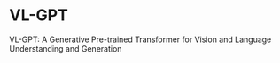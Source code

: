 # VL-GPT
VL-GPT: A Generative Pre-trained Transformer for Vision and Language Understanding and Generation
